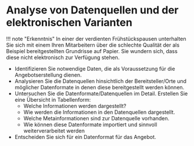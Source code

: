 # Analyse von Datenquellen und der elektronischen Varianten

!!! note "Erkenntnis"
    In einer der verdienten Frühstückspausen unterhalten Sie sich mit einem Ihren Mitarbeitern über die schlechte Qualität der als Beispiel bereitgestellten Grundrisse auf Papier. Sie wundern sich, dass diese nicht elektronisch zur Verfügung stehen.

* Identifizieren Sie notwendige Daten, die als Voraussetzung für die Angebotserstellung dienen.
* Analysieren Sie die Datenquellen hinsichtlich der Bereitsteller/Orte und möglicher Datenformate in denen diese bereitgestellt werden können.
* Untersuchen Sie die Datenformate/Datenquellen im Detail. Erstellen Sie eine Übersicht in Tabellenform:
    * Welche Informationen werden dargestellt?
    * Wie werden die Informationen in den Datenquellen dargestellt.
    * Welche Metainformationen sind zur Datenquelle vorhanden.
    * Wie können diese Datenformate importiert und sinnvoll weiterverarbeitet werden
* Entscheiden Sie sich für ein Datenformat für das Angebot.